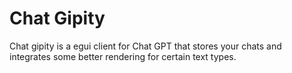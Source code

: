 # Chat Gipity

Chat gipity is a egui client for Chat GPT that stores your chats and integrates
some better rendering for certain text types.
